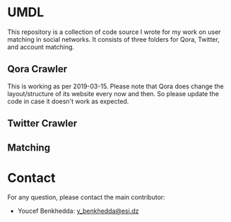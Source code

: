 # UMDL
This repository is a collection of code source I wrote for my work on user matching in social networks. It consists of three folders for Qora, Twitter, and account matching.

## Qora Crawler
This is working as per 2019-03-15. 
Please note that Qora does change the layout/structure of its website every now and then. So please update the code in case it doesn't work as expected.
## Twitter Crawler

## Matching
# Contact
For any question, please contact the main contributor:
* Youcef Benkhedda: y_benkhedda@esi.dz
